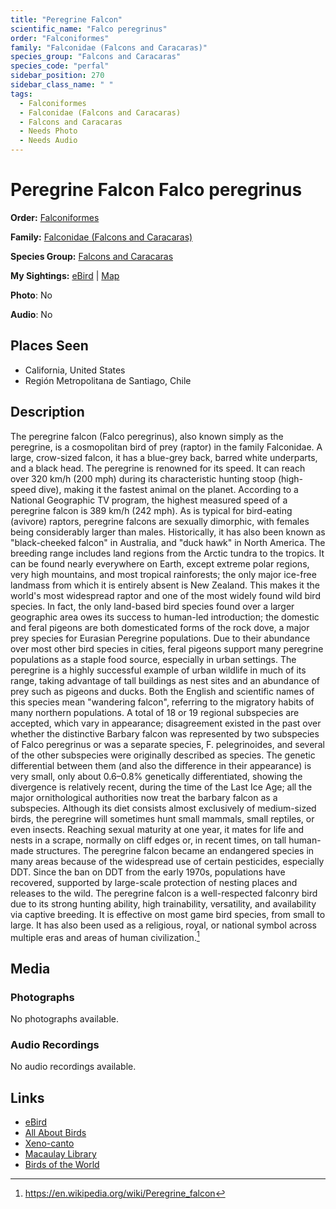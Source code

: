 ```yaml
---
title: "Peregrine Falcon"
scientific_name: "Falco peregrinus"
order: "Falconiformes"
family: "Falconidae (Falcons and Caracaras)"
species_group: "Falcons and Caracaras"
species_code: "perfal"
sidebar_position: 270
sidebar_class_name: " "
tags: 
  - Falconiformes
  - Falconidae (Falcons and Caracaras)
  - Falcons and Caracaras
  - Needs Photo
  - Needs Audio
---
```


# Peregrine Falcon <span className='sci_name'>Falco peregrinus</span>

**Order:** [Falconiformes](/tags/falconiformes)

**Family:** [Falconidae (Falcons and Caracaras)](/tags/falconidae-falcons-and-caracaras)

**Species Group:** [Falcons and Caracaras](/tags/falcons-and-caracaras)

**My Sightings:** [eBird](https://ebird.org/lifelist?r=world&time=life&spp=perfal) | [Map](/map?species_code=perfal)

**Photo**: No 

**Audio**: No

## Places Seen

* California, United States
* Región Metropolitana de Santiago, Chile

## Description
The peregrine falcon (Falco peregrinus), also known simply as the peregrine, is a cosmopolitan bird of prey (raptor) in the family Falconidae. A large, crow-sized falcon, it has a blue-grey back, barred white underparts, and a black head. The peregrine is renowned for its speed. It can reach over 320 km/h (200 mph) during its characteristic hunting stoop (high-speed dive), making it the fastest animal on the planet. According to a National Geographic TV program, the highest measured speed of a peregrine falcon is 389 km/h (242 mph). As is typical for bird-eating (avivore) raptors, peregrine falcons are sexually dimorphic, with females being considerably larger than males. Historically, it has also been known as "black-cheeked falcon" in Australia, and "duck hawk" in North America.
The breeding range includes land regions from the Arctic tundra to the tropics. It can be found nearly everywhere on Earth, except extreme polar regions, very high mountains, and most tropical rainforests; the only major ice-free landmass from which it is entirely absent is New Zealand. This makes it the world's most widespread raptor and one of the most widely found wild bird species. In fact, the only land-based bird species found over a larger geographic area owes its success to human-led introduction; the domestic and feral pigeons are both domesticated forms of the rock dove, a major prey species for Eurasian Peregrine populations. Due to their abundance over most other bird species in cities, feral pigeons support many peregrine populations as a staple food source, especially in urban settings.
The peregrine is a highly successful example of urban wildlife in much of its range, taking advantage of tall buildings as nest sites and an abundance of prey such as pigeons and ducks. Both the English and scientific names of this species mean "wandering falcon", referring to the migratory habits of many northern populations. A total of 18 or 19 regional subspecies are accepted, which vary in appearance; disagreement existed in the past over whether the distinctive Barbary falcon was represented by two subspecies of Falco peregrinus or was a separate species, F. pelegrinoides, and several of the other subspecies were originally described as species. The genetic differential between them (and also the difference in their appearance) is very small, only about 0.6–0.8% genetically differentiated, showing the divergence is relatively recent, during the time of the Last Ice Age; all the major ornithological authorities now treat the barbary falcon as a subspecies.
Although its diet consists almost exclusively of medium-sized birds, the peregrine will sometimes hunt small mammals, small reptiles, or even insects. Reaching sexual maturity at one year, it mates for life and nests in a scrape, normally on cliff edges or, in recent times, on tall human-made structures. The peregrine falcon became an endangered species in many areas because of the widespread use of certain pesticides, especially DDT. Since the ban on DDT from the early 1970s, populations have recovered, supported by large-scale protection of nesting places and releases to the wild.
The peregrine falcon is a well-respected falconry bird due to its strong hunting ability, high trainability, versatility, and availability via captive breeding. It is effective on most game bird species, from small to large. It has also been used as a religious, royal, or national symbol across multiple eras and areas of human civilization.[^1]

[^1]: https://en.wikipedia.org/wiki/Peregrine_falcon

## Media
### Photographs
No photographs available.

### Audio Recordings
No audio recordings available.

## Links
* [eBird](https://ebird.org/species/perfal) 
* [All About Birds](https://www.allaboutbirds.org/guide/perfal) 
* [Xeno-canto](https://www.xeno-canto.org/species/falco-peregrinus) 
* [Macaulay Library](https://search.macaulaylibrary.org/catalog?taxonCode=perfal&sort=rating_rank_desc)
* [Birds of the World](https://birdsoftheworld.org/bow/species/perfal)
